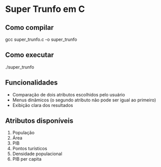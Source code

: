 # Super Trunfo em C

## Como compilar

gcc super_trunfo.c -o super_trunfo


## Como executar

./super_trunfo


## Funcionalidades
- Comparação de dois atributos escolhidos pelo usuário
- Menus dinâmicos (o segundo atributo não pode ser igual ao primeiro)
- Exibição clara dos resultados

## Atributos disponíveis
1. População
2. Área
3. PIB
4. Pontos turísticos
5. Densidade populacional
6. PIB per capita
